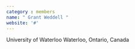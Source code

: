 ```yaml
---
category : members
name: " Grant Weddell " 
website: '#'
---
```

University of Waterloo
Waterloo, Ontario, Canada

